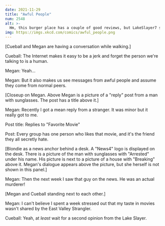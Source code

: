 ```yaml
---
date: 2021-11-29
title: "Awful People"
num: 2548
alt: >-
  Hm, this burger place has a couple of good reviews, but LakeSlayer7 says he got food poisoning there and everyone should try this other place down by the lake instead.
img: https://imgs.xkcd.com/comics/awful_people.png
---
```

[Cueball and Megan are having a conversation while walking.]

Cueball: The Internet makes it easy to be a jerk and forget the person we're talking to is a human.

Megan: Yeah...

Megan: But it also makes us see messages from awful people and assume they come from normal peers.

[Closeup on Megan. Above Megan is a picture of a "reply" post from a man with sunglasses. The post has a title above it.]

Megan: Recently I got a mean reply from a stranger. It was minor but it really got to me.

Post title: Replies to "Favorite Movie"

Post: Every group has one person who likes that movie, and it's the friend they all secretly hate.

[Blondie as a news anchor behind a desk. A "News4" logo is displayed on the desk. There is a picture of the man with sunglasses with "Arrested" under his name. His picture is next to a picture of a house with "Breaking" above it. Megan's dialogue appears above the picture, but she herself is not shown in this panel.]

Megan: Then the next week I saw that guy on the news. He was an actual murderer!

[Megan and Cueball standing next to each other.]

Megan: I can't believe I spent a week stressed out that my taste in movies wasn't shared by the East Valley Strangler.

Cueball: Yeah, at *least* wait for a second opinion from the Lake Slayer.